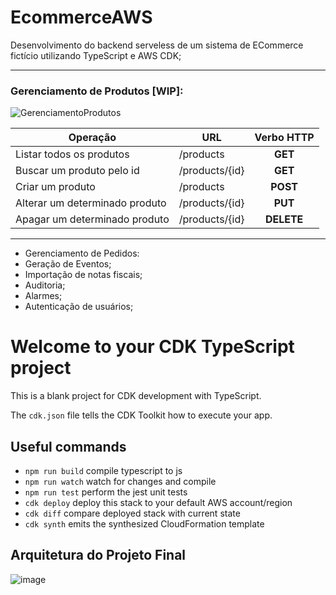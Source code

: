 # EcommerceAWS
Desenvolvimento do backend serveless de um sistema de ECommerce fictício utilizando TypeScript e AWS CDK;

____
### Gerenciamento de Produtos [WIP]:
 ![GerenciamentoProdutos](https://user-images.githubusercontent.com/9342074/216784531-d5f9f65f-9b14-489d-8905-ef1cb2be7acc.png)

 | Operação  | URL | Verbo HTTP |
| ------------- | ------------- |  :---:  |
| Listar todos os produtos  | /products  | **GET** |
| Buscar um produto pelo id  | /products/{id}  | **GET** |
| Criar um produto  | /products  | **POST** |
| Alterar um determinado produto  | /products/{id}  | **PUT** |
| Apagar um determinado produto  | /products/{id}  | **DELETE** |
____
- Gerenciamento de Pedidos:
- Geração de Eventos;
- Importação de notas fiscais;
- Auditoria;
- Alarmes;
- Autenticação de usuários;


# Welcome to your CDK TypeScript project

This is a blank project for CDK development with TypeScript.

The `cdk.json` file tells the CDK Toolkit how to execute your app.

## Useful commands

* `npm run build`   compile typescript to js
* `npm run watch`   watch for changes and compile
* `npm run test`    perform the jest unit tests
* `cdk deploy`      deploy this stack to your default AWS account/region
* `cdk diff`        compare deployed stack with current state
* `cdk synth`       emits the synthesized CloudFormation template

## Arquitetura do Projeto Final
![image](https://user-images.githubusercontent.com/9342074/216783226-d7bb3e53-667d-48e9-99c6-325991f51d3a.png)

